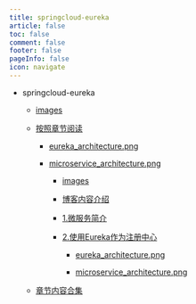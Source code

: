 ```yaml
---
title: springcloud-eureka
article: false
toc: false
comment: false
footer: false
pageInfo: false
icon: navigate
---
```


- springcloud-eureka

    - <a class="breadcrumb-link" href="images">images</a>

    - <a class="breadcrumb-link" href="shardings">按照章节阅读</a>


        - <a class="breadcrumb-link" href="shardings/eureka_architecture.png">eureka_architecture.png</a>

        - <a class="breadcrumb-link" href="shardings/microservice_architecture.png">microservice_architecture.png</a>

            - <a class="breadcrumb-link" href="shardings//images">images</a>

            - <a class="breadcrumb-link" href="shardings//springcloud-eureka-chapter-0.博客内容介绍.html">博客内容介绍</a>

            - <a class="breadcrumb-link" href="shardings//springcloud-eureka-chapter-1.微服务简介.html">1.微服务简介</a>

            - <a class="breadcrumb-link" href="shardings//springcloud-eureka-chapter-2.使用Eureka作为注册中心.html">2.使用Eureka作为注册中心</a>

                - <a class="breadcrumb-link" href="shardings///eureka_architecture.png">eureka_architecture.png</a>

                - <a class="breadcrumb-link" href="shardings///microservice_architecture.png">microservice_architecture.png</a>

    - <a class="breadcrumb-link" href="springcloud-eureka.html#intro">章节内容合集</a>

